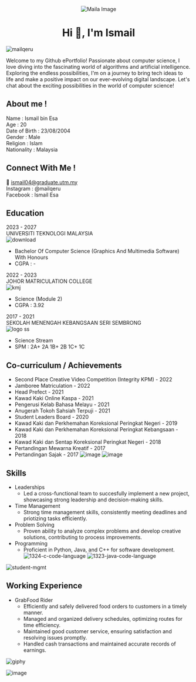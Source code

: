 <p align="center">
  <img src="https://github.com/Mailqeru/pc-assemble-TIS/assets/148432122/e8c4cc5b-f428-45ee-8f65-877e0ad53a70" alt="Maila Image">
</p>





<h1 align="center">Hi 👋, I'm Ismail</h1> <p align="left"> <img src="https://komarev.com/ghpvc/?username=mailqeru&label=Profile%20views&color=0e75b6&style=flat" alt="mailqeru" /> </p>  


Welcome to my Github ePortfolio!
Passionate about computer science, I love diving into the fascinating world of algorithms and artificial intelligence. Exploring the endless possibilities, I'm on a journey to bring tech ideas to life and make a positive impact on our ever-evolving digital landscape. Let's chat about the exciting possibilities in the world of computer science!

## About me !
 Name : Ismail bin Esa  
 Age : 20   
 Date of Birth : 23/08/2004  
 Gender : Male  
 Religion : Islam  
 Nationality : Malaysia  

 ## Connect With Me !  
 :email: ismail04@graduate.utm.my  
 Instagram : @mailqeru  
 Facebook : Ismail Esa  



 
## Education
2023 - 2027  
UNIVERSITI TEKNOLOGI MALAYSIA  
![download](https://github.com/Mailqeru/Mailqeru/assets/148432122/d0a7b9fa-193e-448c-9216-370edc1fd834)
* Bachelor Of Computer Science (Graphics And Multimedia Software) With Honours
* CGPA : -

2022 - 2023  
JOHOR MATRICULATION COLLEGE  
![kmj](https://github.com/Mailqeru/Mailqeru/assets/148432122/de7d0b31-74f2-4166-bee4-60f8f96f606f)
* Science (Module 2)  
* CGPA : 3.92

2017 - 2021  
SEKOLAH MENENGAH KEBANGSAAN SERI SEMBRONG  
![logo ss](https://github.com/Mailqeru/Mailqeru/assets/148432122/08a0ffcf-e55d-4254-a08c-8ab763c313ce)
* Science Stream 
* SPM : 2A+ 2A 1B+ 2B 1C+ 1C

## Co-curriculum / Achievements  
* Second Place Creative Video Competition (Integrity KPM) - 2022  
* Jamboree Matriculation - 2022
* Head Prefect - 2021
* Kawad Kaki Online Kaspa - 2021
* Pengerusi Kelab Bahasa Melayu - 2021
* Anugerah Tokoh Sahsiah Terpuji - 2021
* Student Leaders Board - 2020
* Kawad Kaki dan Perkhemahan Koreksional Peringkat Negeri - 2019
* Kawad Kaki dan Perkhemahan Koreksional Peringkat Kebangsaan - 2018
* Kawad Kaki dan Sentap Koreksional Peringkat Negeri - 2018
* Pertandingan Mewarna Kreatif - 2017
* Pertandingan Sajak - 2017
![image](https://github.com/Mailqeru/Mailqeru/assets/148432122/6f6ddb12-8517-4aa7-b303-dc339a81784e) ![image](https://github.com/Mailqeru/Mailqeru/assets/148432122/296a4cbf-8161-4fd0-a0e0-77d544a6dfdf)



## Skills  
* Leaderships
  - Led a cross-functional team to succesfully implement a new project, showcasing strong leadership and decision-making skills.
* Time Management
  - Strong time management skills, consistently meeting deadlines and priotizing tasks efficiently.
* Problem Solving
  - Proven ability to analyze complex problems and develop creative solutions, contributing to process improvements.
* Programming
  - Proficient in Python, Java, and C++ for software development.  
![1324-c-code-language](https://github.com/Mailqeru/pc-assemble-TIS/assets/148432122/ae003458-2cf1-46f0-87b5-2e3cb71a367a)
![1323-java-code-language](https://github.com/Mailqeru/pc-assemble-TIS/assets/148432122/70a63187-7f8d-495f-ab47-caf0234063eb)



![student-mgmt](https://github.com/Mailqeru/Mailqeru/assets/148432122/dc9d46a4-9fff-40b2-a44a-387b554a442a)   

## Working Experience  
* GrabFood Rider
  - Efficiently and safely delivered food orders to customers in a timely manner.
  - Managed and organized delivery schedules, optimizing routes for time efficiency.
  - Maintained good customer service, ensuring satisfaction and resolving issues promptly.
  - Handled cash transactions and maintained accurate records of earnings.

![giphy](https://github.com/Mailqeru/pc-assemble-TIS/assets/148432122/a401b62e-1880-40c6-a1ff-3ccc4d370ee7)

![image](https://github.com/Mailqeru/pc-assemble-TIS/assets/148432122/97e484d0-09d2-4e29-b70d-5c37f82d6f97)








